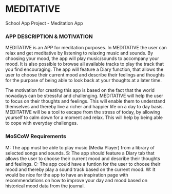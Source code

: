 # MEDITATIVE
School App Project - Meditation App

### APP DESCRIPTION & MOTIVATION ###
MEDITATIVE is an APP for meditation purposes. In MEDITATIVE the user can relax and get meditative by listening to relaxing music and sounds.
By choosing your mood, the app will play music/sounds to accompany your mood. It is also possible to browse all available tracks to play the track that you find encouraging.
The app will feature a Diary function, that allows the user to choose their current mood and describe their feelings and thoughts for the purpose of being able to look back at your thoughts at a later time.

The motivation for creating this app is based on the fact that the world nowadays can be stressful and challenging. MEDITATIVE will help the user to focus on their thoughts and feelings.
This will enable them to understand themselves and thereby live a richer and happier life on a day to day basis. 
MEDITATIVE will be a tool to escape from the stress of today, by allowing yourself to calm down for a moment and relax. This will help by being able to cope with everyday challenges.


### MoSCoW Requirements ###
M: The app must be able to play music (Media Player) from a library of selected songs and sounds.
S: The app should feature a Diary tab that allows the user to choose their current mood and describe their thoughts and feelings. 
C: The app could have a funtion for the user to choose their mood and thereby play a sound track based on the current mood.
W: It would be nice for the app to have an inspiration page with recommendations on how to improve your day and mood based on historical mood data from the journal.

